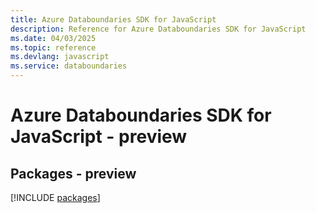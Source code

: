 ```yaml
---
title: Azure Databoundaries SDK for JavaScript
description: Reference for Azure Databoundaries SDK for JavaScript
ms.date: 04/03/2025
ms.topic: reference
ms.devlang: javascript
ms.service: databoundaries
---
```

# Azure Databoundaries SDK for JavaScript - preview
## Packages - preview
[!INCLUDE [packages](databoundaries-index.md)]